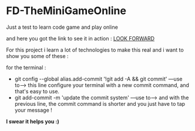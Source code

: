 # FD-TheMiniGameOnline
Just a test to learn code game and play online

and here you got the link to see it in action : <a href="https://francois-devantay.at-eikon.ch/websites/mini-game-online/">LOOK FORWARD</a>

For this project i learn a lot of technologies to make this real and i want to show you some of these : 

for the terminal : 
  - git config --global alias.add-commit '!git add -A && git commit' ––use to––> this line configure your terminal with a new commit command, and that's easy to use.
  - git add-commit -m 'update the commit system' ––use to––> and with the previous line, the commit command is shorter and you just have to tap your message !


<strong>I swear it helps you :)</strong>
